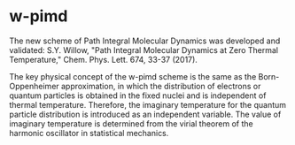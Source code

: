 # w-pimd
The new scheme of Path Integral Molecular Dynamics was developed and validated:
S.Y. Willow, "Path Integral Molecular Dynamics at Zero Thermal Temperature," Chem. Phys. Lett. 674, 33-37 (2017).

The key physical concept of the w-pimd scheme is the same as the Born-Oppenheimer approximation, in which the distribution of electrons or quantum particles is obtained in the fixed nuclei and is independent of thermal temperature.
Therefore, the imaginary temperature for the quantum particle distribution is introduced as an independent variable. The value of imaginary temperature is determined from the virial theorem of the harmonic oscillator in statistical mechanics.

